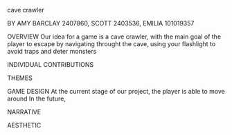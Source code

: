 cave crawler

BY AMY BARCLAY 2407860, SCOTT 2403536, EMILIA 101019357

OVERVIEW
Our idea for a game is a cave crawler, with the main goal of the player to escape by navigating throught the cave, using your flashlight to avoid traps and deter monsters

INDIVIDUAL CONTRIBUTIONS

THEMES

GAME DESIGN
At the current stage of our project, the player is able to move around 
In the future, 

NARRATIVE

AESTHETIC
